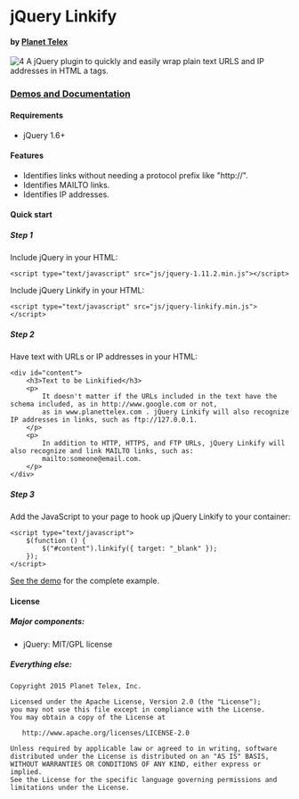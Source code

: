 # jQuery Linkify
#### by [Planet Telex][1]

![4]
A jQuery plugin to quickly and easily wrap plain text URLS and IP addresses in HTML a tags.

### [Demos and Documentation][2]

#### Requirements
* jQuery 1.6+

#### Features

* Identifies links without needing a protocol prefix like "http://".
* Identifies MAILTO links.
* Identifies IP addresses.


#### Quick start


##### Step 1

Include jQuery in your HTML:

	<script type="text/javascript" src="js/jquery-1.11.2.min.js"></script>

Include jQuery Linkify in your HTML:

	<script type="text/javascript" src="js/jquery-linkify.min.js"></script>

##### Step 2

Have text with URLs or IP addresses in your HTML:

	<div id="content">
        <h3>Text to be Linkified</h3>
        <p>
            It doesn't matter if the URLs included in the text have the schema included, as in http://www.google.com or not,
            as in www.planettelex.com . jQuery Linkify will also recognize IP addresses in links, such as ftp://127.0.0.1.
        </p>
        <p>
            In addition to HTTP, HTTPS, and FTP URLs, jQuery Linkify will also recognize and link MAILTO links, such as:
            mailto:someone@email.com.
        </p>
    </div>

##### Step 3

Add the JavaScript to your page to hook up jQuery Linkify to your container:

    <script type="text/javascript">
        $(function () {
			$("#content").linkify({ target: "_blank" });
    	});
    </script>

[See the demo][3] for the complete example.

#### License

##### Major components:

* jQuery: MIT/GPL license

##### Everything else:

    Copyright 2015 Planet Telex, Inc.

    Licensed under the Apache License, Version 2.0 (the "License");
    you may not use this file except in compliance with the License.
    You may obtain a copy of the License at

       http://www.apache.org/licenses/LICENSE-2.0

    Unless required by applicable law or agreed to in writing, software
    distributed under the License is distributed on an "AS IS" BASIS,
    WITHOUT WARRANTIES OR CONDITIONS OF ANY KIND, either express or implied.
    See the License for the specific language governing permissions and
    limitations under the License.

[1]: http://www.planettelex.com
[2]: http://www.planettelex.com/products/jquery-linkify
[3]: http://planettelexinc.github.io/jquery-linkify
[4]: http://planettelexinc.github.io/jquery-linkify/images/demo.png
